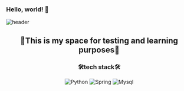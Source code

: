 ### Hello, world! 👋
![header](https://capsule-render.vercel.app/api?type=waving&height=180&text=mocha-Bread&fontAlign=70)

<h2 align="center">🌟This is my space for testing and learning purposes🌟</h2>

<h3 align="center">🛠️tech stack🛠️</h3>

<p align="center">
  
  <img src="https://img.shields.io/badge/-Python-3776AB?style=flat&logo=Python&logoColor=white" alt="Python">
  <img src="https://img.shields.io/badge/-Spring-6DB33F?style=flat&logo=Spring&logoColor=white" alt="Spring">
  <img src="https://img.shields.io/badge/-Mysql-4479A1?style=flat&logo=Mysql&logoColor=white" alt="Mysql">
  
</p>


